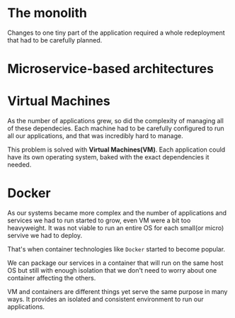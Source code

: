 # The monolith
Changes to one tiny part of the application required a whole redeployment that had to be carefully planned.

# Microservice-based architectures


# Virtual Machines
As the number of applications grew, so did the complexity of managing all of these dependecies. Each machine had to be carefully configured to run all our applications, and that was incredibly hard to manage.

This problem is solved with **Virtual Machines(VM)**. Each application could have its own operating system, baked with the exact dependencies it needed.

# Docker
As our systems became more complex and the number of applications and services we had to run started to grow, even VM were a bit too heavyweight. It was not viable to run an entire OS for each small(or micro) servive we had to deploy.

That's when container technologies like `Docker` started to become popular.

We can package our services in a container that will run on the same host OS but still with enough isolation that we don't need to worry about one container affecting the others.

VM and containers are different things yet serve the same purpose in many ways. It provides an isolated and consistent environment to run our applications.